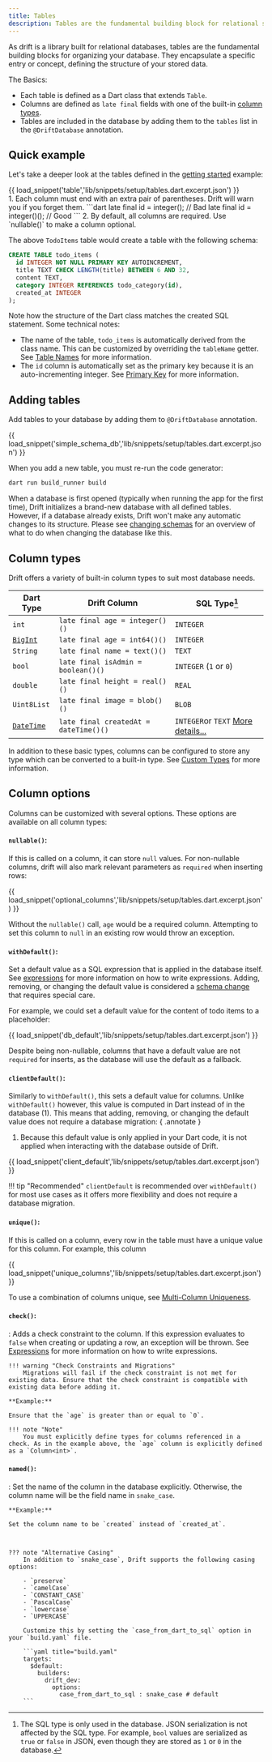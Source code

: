 ```yaml
---
title: Tables
description: Tables are the fundamental building block for relational schemas. This page describes how to set them up with drift.
---
```


As drift is a library built for relational databases, tables are the fundamental
building blocks for organizing your database.
They encapsulate a specific entry or concept, defining the structure of your
stored data.

The Basics:

- Each table is defined as a Dart class that extends `Table`.
- Columns are defined as `late final` fields with one of the built-in [column types](#column-types).
- Tables are included in the database by adding them to the `tables` list in the `@DriftDatabase` annotation.

## Quick example

Let's take a deeper look at the tables defined in the [getting started]('getting-started.md')
example:

<div class="annotate" markdown>
{{ load_snippet('table','lib/snippets/setup/tables.dart.excerpt.json') }}
</div>
1. Each column must end with an extra pair of parentheses.
    Drift will warn you if you forget them.
    ```dart
    late final id = integer(); // Bad
    late final id = integer()(); // Good
    ```
2. By default, all columns are required. Use `nullable()` to make a column optional.

The above `TodoItems` table would create a table with the following schema:

```sql
CREATE TABLE todo_items (
  id INTEGER NOT NULL PRIMARY KEY AUTOINCREMENT,
  title TEXT CHECK LENGTH(title) BETWEEN 6 AND 32,
  content TEXT,
  category INTEGER REFERENCES todo_category(id),
  created_at INTEGER
);
```

Note how the structure of the Dart class matches the created SQL statement.
Some technical notes:

- The name of the table, `todo_items` is automatically derived from the class name. This can be customized by overriding the `tableName` getter. See [Table Names](#table-name) for more information.
- The `id` column is automatically set as the primary key because it is an auto-incrementing integer. See [Primary Key](#primary-key) for more information.


## Adding tables

Add tables to your database by adding them to `@DriftDatabase` annotation.

{{ load_snippet('simple_schema_db','lib/snippets/setup/tables.dart.excerpt.json') }}

When you add a new table, you must re-run the code generator:

```bash
dart run build_runner build
```

When a database is first opened (typically when running the app for the first time),
Drift initializes a brand-new database with all defined tables. However, if a database already exists, Drift won't make any automatic changes to its structure. Please see [changing schemas](migrations.md) for an overview of what to do
when changing the database like this.

## Column types

Drift offers a variety of built-in column types to suit most database needs.


| Dart Type                        | Drift Column                          | SQL Type[^1]                                            |
| -------------------------------- | ------------------------------------- | ------------------------------------------------------- |
| `int`                            | `late final age = integer()()`        | `INTEGER`                                               |
| [`BigInt`](#int--bigint-columns) | `late final age = int64()()`          | `INTEGER`                                               |
| `String`                         | `late final name = text()()`          | `TEXT`                                                  |
| `bool`                           | `late final isAdmin = boolean()()`    | `INTEGER` (`1` or `0`)                                  |
| `double`                         | `late final height = real()()`        | `REAL`                                                  |
| `Uint8List`                      | `late final image = blob()()`         | `BLOB`                                                  |
| [`DateTime`](#datetime-columns)  | `late final createdAt = dateTime()()` | `INTEGER`or `TEXT` [More details...](#datetime-columns) |

In addition to these basic types, columns can be configured to store any type which can be converted to a built-in type. See [Custom Types](#custom-types) for more information.

[^1]: The SQL type is only used in the database. JSON serialization is not affected by the SQL type. For example, `bool` values are serialized as `true` or `false` in JSON, even though they are stored as `1` or `0` in the database.

## Column options

Columns can be customized with several options. These options are available on all column types:

####  `nullable()`:

If this is called on a column, it can store `null` values. For non-nullable columns,
drift will also mark relevant parameters as `required` when inserting rows:

{{ load_snippet('optional_columns','lib/snippets/setup/tables.dart.excerpt.json') }}

Without the `nullable()` call, `age` would be a required column.
Attempting to set this column to `null` in an existing row would throw an exception.

#### `withDefault()`:

Set a default value as a SQL expression that is applied in the database itself. See [expressions](../dart_api/expressions.md) for more information on how to write expressions. Adding, removing, or changing the default value is considered a
[schema change](migrations.md) that requires special care.

For example, we could set a default value for the content of todo items to
a placeholder:

{{ load_snippet('db_default','lib/snippets/setup/tables.dart.excerpt.json') }}

Despite being non-nullable, columns that have a default value are not `required`
for inserts, as the database will use the default as a fallback.

#### `clientDefault()`:

Similarly to `withDefault()`, this sets a default value for columns.
Unlike `withDefault()` however, this value is computed in Dart instead of in
the database (1).
This means that adding, removing, or changing the default value does not require a database migration:
{ .annotate }

1. Because this default value is only applied in your Dart code, it is not applied when interacting with the database outside of Drift.

{{ load_snippet('client_default','lib/snippets/setup/tables.dart.excerpt.json') }}

!!! tip "Recommended"
    `clientDefault` is recommended over `withDefault()` for most use cases as it offers more flexibility and does not require a database migration.

####  `unique()`:

If this is called on a column, every row in the table must have a unique value for
this column.
For example, this column

{{ load_snippet('unique_columns','lib/snippets/setup/tables.dart.excerpt.json') }}

To use a combination of columns unique, see [Multi-Column Uniqueness](#multi-column-uniqueness).

#### `check()`:
:   Adds a check constraint to the column. If this expression evaluates to `false` when creating or updating a row, an exception will be thrown. See [Expressions](./dart_api/expressions.md) for more information on how to write expressions.

    !!! warning "Check Constraints and Migrations"
        Migrations will fail if the check constraint is not met for existing data. Ensure that the check constraint is compatible with existing data before adding it.

    **Example:**

    Ensure that the `age` is greater than or equal to `0`.

    !!! note "Note"
        You must explicitly define types for columns referenced in a check. As in the example above, the `age` column is explicitly defined as a `Column<int>`.




#### `named()`:
:   Set the name of the column in the database explicitly. Otherwise, the column name will be the field name in `snake_case`.

    **Example:**

    Set the column name to be `created` instead of `created_at`.



    ??? note "Alternative Casing"
        In addition to `snake_case`, Drift supports the following casing options:

        - `preserve`
        - `camelCase`
        - `CONSTANT_CASE`
        - `PascalCase`
        - `lowercase`
        - `UPPERCASE`

        Customize this by setting the `case_from_dart_to_sql` option in your `build.yaml` file.

        ```yaml title="build.yaml"
        targets:
          $default:
            builders:
              drift_dev:
                options:
                  case_from_dart_to_sql : snake_case # default
        ```
